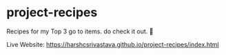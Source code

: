 # project-recipes
Recipes for my Top 3 go to items. do check it out. 🫡

Live Website: https://harshcsrivastava.github.io/project-recipes/index.html